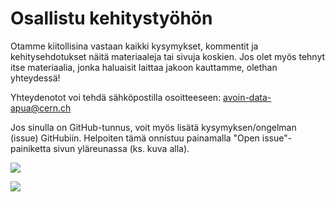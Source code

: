 # Osallistu kehitystyöhön

Otamme kiitollisina vastaan kaikki kysymykset, kommentit ja kehitysehdotukset näitä materiaaleja tai sivuja koskien.
Jos olet myös tehnyt itse materiaalia, jonka haluaisit laittaa jakoon kauttamme, olethan yhteydessä!

Yhteydenotot voi tehdä sähköpostilla osoitteeseen: [avoin-data-apua@cern.ch](mailto:avoin-data-apua@cern.ch)

Jos sinulla on GitHub-tunnus, voit myös lisätä kysymyksen/ongelman (issue) GitHubiin.
Helpoiten tämä onnistuu painamalla "Open issue"-painiketta sivun yläreunassa (ks. kuva alla).

![](/img/open_issue.png)

![](/img/open_issue2.png)